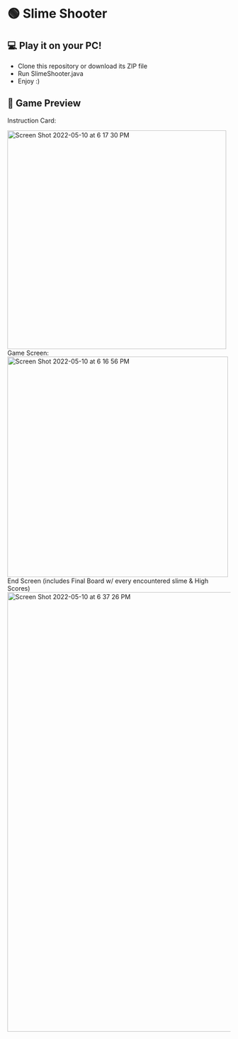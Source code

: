 # 🟢 Slime Shooter

## 💻 Play it on your PC!
- Clone this repository or download its ZIP file
- Run SlimeShooter.java
- Enjoy :)

## 👾 Game Preview
Instruction Card:

<img width="494" alt="Screen Shot 2022-05-10 at 6 17 30 PM" src="https://user-images.githubusercontent.com/57462040/167735188-911529b3-4177-4276-989d-35f68cd57787.png">
Game Screen:

<img width="498" alt="Screen Shot 2022-05-10 at 6 16 56 PM" src="https://user-images.githubusercontent.com/57462040/167734078-1ae16a28-e09b-4a9a-9412-53ec74904a5c.png">
End Screen (includes Final Board w/ every encountered slime & High Scores)

<img width="993" alt="Screen Shot 2022-05-10 at 6 37 26 PM" src="https://user-images.githubusercontent.com/57462040/167735012-76204ccc-c62b-4cb7-ade0-0f864b45076d.png">
